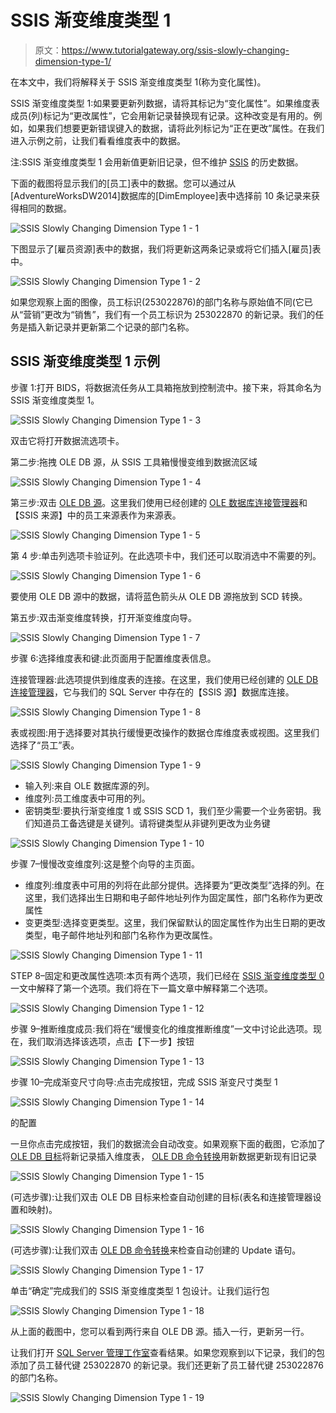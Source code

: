 # SSIS 渐变维度类型 1

> 原文：<https://www.tutorialgateway.org/ssis-slowly-changing-dimension-type-1/>

在本文中，我们将解释关于 SSIS 渐变维度类型 1(称为变化属性)。

SSIS 渐变维度类型 1:如果要更新列数据，请将其标记为“变化属性”。如果维度表成员(列)标记为“更改属性”，它会用新记录替换现有记录。这种改变是有用的。例如，如果我们想要更新错误键入的数据，请将此列标记为“正在更改”属性。在我们进入示例之前，让我们看看维度表中的数据。

注:SSIS 渐变维度类型 1 会用新值更新旧记录，但不维护 [SSIS](https://www.tutorialgateway.org/ssis/) 的历史数据。

下面的截图将显示我们的[员工]表中的数据。您可以通过从[AdventureWorksDW2014]数据库的[DimEmployee]表中选择前 10 条记录来获得相同的数据。

![SSIS Slowly Changing Dimension Type 1 - 1](img/714e12d33df260fab3c78323fbabb972.png)

下图显示了[雇员资源]表中的数据，我们将更新这两条记录或将它们插入[雇员]表中。

![SSIS Slowly Changing Dimension Type 1 - 2](img/3a006e006e8dc834259ad382d7b1d003.png)

如果您观察上面的图像，员工标识(253022876)的部门名称与原始值不同(它已从“营销”更改为“销售”，我们有一个员工标识为 253022870 的新记录。我们的任务是插入新记录并更新第二个记录的部门名称。

## SSIS 渐变维度类型 1 示例

步骤 1:打开 BIDS，将数据流任务从工具箱拖放到控制流中。接下来，将其命名为 SSIS 渐变维度类型 1。

![SSIS Slowly Changing Dimension Type 1 - 3](img/72324121e9a4334f9316b75d3514f86c.png)

双击它将打开数据流选项卡。

第二步:拖拽 OLE DB 源，从 SSIS 工具箱慢慢变维到数据流区域

![SSIS Slowly Changing Dimension Type 1 - 4](img/05ef157b0be8732571800e8c5ff3bfdc.png)

第三步:双击 [OLE DB 源](https://www.tutorialgateway.org/ole-db-source-in-ssis/)。这里我们使用已经创建的 [OLE 数据库连接管理器](https://www.tutorialgateway.org/ole-db-connection-manager-in-ssis/)和【SSIS 来源】中的员工来源表作为来源表。

![SSIS Slowly Changing Dimension Type 1 - 5](img/8abefb00960ebe7a2a010810d326aca7.png)

第 4 步:单击列选项卡验证列。在此选项卡中，我们还可以取消选中不需要的列。

![SSIS Slowly Changing Dimension Type 1 - 6](img/a49cc092aaca665b8aefacbb928cdac2.png)

要使用 OLE DB 源中的数据，请将蓝色箭头从 OLE DB 源拖放到 SCD 转换。

第五步:双击渐变维度转换，打开渐变维度向导。

![SSIS Slowly Changing Dimension Type 1 - 7](img/870f5b8f2065c000e5e0b25aec535acb.png)

步骤 6:选择维度表和键:此页面用于配置维度表信息。

连接管理器:此选项提供到维度表的连接。在这里，我们使用已经创建的 [OLE DB 连接管理器](https://www.tutorialgateway.org/ole-db-connection-manager-in-ssis/)，它与我们的 SQL Server 中存在的【SSIS 源】数据库连接。

![SSIS Slowly Changing Dimension Type 1 - 8](img/de4391b6e421a2ef71b192fbdca29258.png)

表或视图:用于选择要对其执行缓慢更改操作的数据仓库维度表或视图。这里我们选择了“员工”表。

![SSIS Slowly Changing Dimension Type 1 - 9](img/1db36580415b7cbb56386bd0f6da6298.png)

*   输入列:来自 OLE 数据库源的列。
*   维度列:员工维度表中可用的列。
*   密钥类型:要执行渐变维度 1 或 SSIS SCD 1，我们至少需要一个业务密钥。我们知道员工备选键是关键列。请将键类型从非键列更改为业务键

![SSIS Slowly Changing Dimension Type 1 - 10](img/da767a1b0ba62051f883f37247a3d876.png)

步骤 7–慢慢改变维度列:这是整个向导的主页面。

*   维度列:维度表中可用的列将在此部分提供。选择要为“更改类型”选择的列。在这里，我们选择出生日期和电子邮件地址列作为固定属性，部门名称作为更改属性
*   变更类型:选择变更类型。这里，我们保留默认的固定属性作为出生日期的更改类型，电子邮件地址列和部门名称作为更改属性。

![SSIS Slowly Changing Dimension Type 1 - 11](img/71cd3552088dc1bd3f509fc18e820b5c.png)

STEP 8–固定和更改属性选项:本页有两个选项，我们已经在 [SSIS 渐变维度类型 0](https://www.tutorialgateway.org/ssis-slowly-changing-dimension-type-0/) 一文中解释了第一个选项。我们将在下一篇文章中解释第二个选项。

![SSIS Slowly Changing Dimension Type 1 - 12](img/661294a80cca347f96699f03dc357749.png)

步骤 9–推断维度成员:我们将在“缓慢变化的维度推断维度”一文中讨论此选项。现在，我们取消选择该选项，点击【下一步】按钮

![SSIS Slowly Changing Dimension Type 1 - 13](img/51227dad38b4c300eea535da164f825a.png)

步骤 10–完成渐变尺寸向导:点击完成按钮，完成 SSIS 渐变尺寸类型 1

![SSIS Slowly Changing Dimension Type 1 - 14](img/84eab1e7afc24eefa1f3bb5cf206e7fe.png)

的配置

一旦你点击完成按钮，我们的数据流会自动改变。如果观察下面的截图，它添加了 [OLE DB 目标](https://www.tutorialgateway.org/ssis-ole-db-destination/)将新记录插入维度表， [OLE DB 命令转换](https://www.tutorialgateway.org/ole-db-command-transformation-in-ssis/)用新数据更新现有旧记录

![SSIS Slowly Changing Dimension Type 1 - 15](img/02d55eb31157330dd2c04635d11c39e6.png)

(可选步骤):让我们双击 OLE DB 目标来检查自动创建的目标(表名和连接管理器设置和映射)。

![SSIS Slowly Changing Dimension Type 1 - 16](img/e7f9aeea41fe94a8b227fddbd771b4a0.png)

(可选步骤):让我们双击 [OLE DB 命令转换](https://www.tutorialgateway.org/ole-db-command-transformation-in-ssis/)来检查自动创建的 Update 语句。

![SSIS Slowly Changing Dimension Type 1 - 17](img/54d57a42811f7179007d79d301d8ac15.png)

单击“确定”完成我们的 SSIS 渐变维度类型 1 包设计。让我们运行包

![SSIS Slowly Changing Dimension Type 1 - 18](img/b85eeb24c4e30767be84e2e59b20f6b0.png)

从上面的截图中，您可以看到两行来自 OLE DB 源。插入一行，更新另一行。

让我们打开 [SQL Server 管理工作室](https://www.tutorialgateway.org/sql/)查看结果。如果您观察到以下记录，我们的包添加了员工替代键 253022870 的新记录。我们还更新了员工替代键 253022876 的部门名称。

![SSIS Slowly Changing Dimension Type 1 - 19](img/081d1eeb3d43141b3b15bcde64b66684.png)